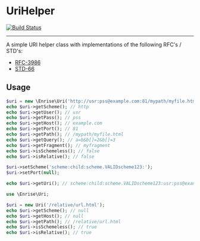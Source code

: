 # UriHelper

[![Build Status](https://travis-ci.org/Enrise/UriHelper.svg)](https://travis-ci.org/Enrise/UriHelper)

---

A simple URI helper class with implementations of the following RFC's / STD's:
- [RFC-3986](https://tools.ietf.org/html/rfc3986)
- [STD-66](http://tools.ietf.org/html/std66)

## Usage

```php
$uri = new \Enrise\Uri('http://usr:pss@example.com:81/mypath/myfile.html?a=b&b[]=2&b[]=3#myfragment');
echo $uri->getScheme(); // http
echo $uri->getUser(); // usr
echo $uri->getPass(); // pss
echo $uri->getHost(); // example.com
echo $uri->getPort(); // 81
echo $uri->getPath(); // /mypath/myfile.html
echo $uri->getQuery(); // a=b&b[]=2&b[]=3
echo $uri->getFragment(); // myfragment
echo $uri->isSchemeless(); // false
echo $uri->isRelative(); // false

$uri->setScheme('scheme:child:scheme.VALIDscheme123:');
$uri->setPort(null);

echo $uri->getUri(); // scheme:child:scheme.VALIDscheme123:usr:pss@example.com/mypath/myfile.html?a=b&b[]=2&b[]=3#myfragment
```


```php
use \Enrise\Uri;

$uri = new Uri('/relative/url.html');
echo $uri->getScheme(); // null
echo $uri->getHost(); // null
echo $uri->getPath(); // /relative/url.html
echo $uri->isSchemeless(); // true
echo $uri->isRelative(); // true
```




